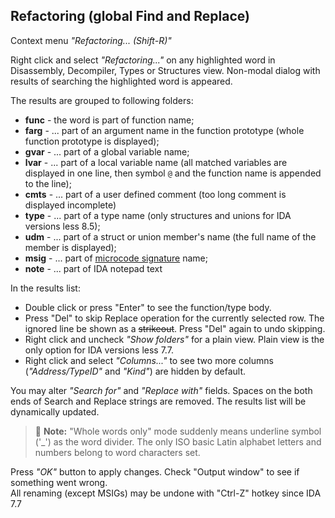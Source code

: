 ## Refactoring (global Find and Replace)
Context menu *"Refactoring... (Shift-R)"*

Right click and select *"Refactoring..."* on any highlighted word in Disassembly, Decompiler, Types or Structures view.
Non-modal dialog with results of searching the highlighted word is appeared.

The results are grouped to following folders:
 * **func** - the word is part of function name;
 * **farg** - ... part of an argument name in the function prototype (whole function prototype is displayed);
 * **gvar** - ... part of a global variable name;
 * **lvar** - ... part of a local variable name (all matched variables are displayed in one line, then symbol `@` and the function name is appended to the line);
 * **cmts** - ... part of a user defined comment (too long comment is displayed incomplete)
 * **type** - ... part of a type name (only structures and unions for IDA versions less 8.5);
 * **udm**  - ... part of a struct or union member's name (the full name of the member is displayed);
 * **msig** - ... part of [microcode signature](msig.md) name;
 * **note** - ... part of IDA notepad text

In the results list:
 * Double click or press "Enter" to see the function/type body.
 * Press "Del" to skip Replace operation for the currently selected row. The ignored line be shown as a ~~strikeout~~. Press "Del" again to undo skipping.
 * Right click and uncheck *"Show folders"* for a plain view. Plain view is the only option for IDA versions less 7.7.
 * Right click and select *"Columns..."* to see two more columns (*"Address/TypeID"* and *"Kind"*) are hidden by default.

You may alter *"Search for"* and *"Replace with"* fields. Spaces on the both ends of Search and Replace strings are removed. The results list will be dynamically updated.

>📝 **Note:** "Whole words only" mode suddenly means underline symbol ('_') as the word divider. The only ISO basic Latin alphabet letters and numbers belong to word characters set.

Press *"OK"* button to apply changes. Check "Output window" to see if something went wrong.  
All renaming (except MSIGs) may be undone with "Ctrl-Z" hotkey since IDA 7.7
